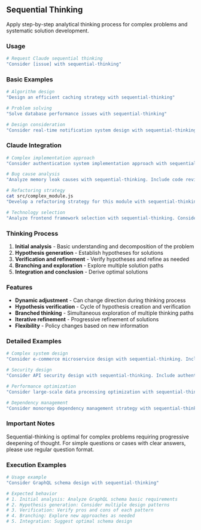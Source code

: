 ## Sequential Thinking

Apply step-by-step analytical thinking process for complex problems and systematic solution development.

### Usage

```bash
# Request Claude sequential thinking
"Consider [issue] with sequential-thinking"
```

### Basic Examples

```bash
# Algorithm design
"Design an efficient caching strategy with sequential-thinking"

# Problem solving
"Solve database performance issues with sequential-thinking"

# Design consideration
"Consider real-time notification system design with sequential-thinking"
```

### Claude Integration

```bash
# Complex implementation approach
"Consider authentication system implementation approach with sequential-thinking. Consider OAuth2, JWT, and session management"

# Bug cause analysis
"Analyze memory leak causes with sequential-thinking. Include code review and profiling results"

# Refactoring strategy
cat src/complex_module.js
"Develop a refactoring strategy for this module with sequential-thinking"

# Technology selection
"Analyze frontend framework selection with sequential-thinking. Consider project requirements and constraints"
```

### Thinking Process

1. **Initial analysis** - Basic understanding and decomposition of the problem
2. **Hypothesis generation** - Establish hypotheses for solutions
3. **Verification and refinement** - Verify hypotheses and refine as needed
4. **Branching and exploration** - Explore multiple solution paths
5. **Integration and conclusion** - Derive optimal solutions

### Features

- **Dynamic adjustment** - Can change direction during thinking process
- **Hypothesis verification** - Cycle of hypothesis creation and verification
- **Branched thinking** - Simultaneous exploration of multiple thinking paths
- **Iterative refinement** - Progressive refinement of solutions
- **Flexibility** - Policy changes based on new information

### Detailed Examples

```bash
# Complex system design
"Consider e-commerce microservice design with sequential-thinking. Include order processing, inventory management, and payment integration"

# Security design
"Consider API security design with sequential-thinking. Include authentication, authorization, rate limiting, and audit logs"

# Performance optimization
"Consider large-scale data processing optimization with sequential-thinking. Consider memory usage, processing speed, and scalability"

# Dependency management
"Consider monorepo dependency management strategy with sequential-thinking. Include build time, deployment, and test execution"
```

### Important Notes

Sequential-thinking is optimal for complex problems requiring progressive deepening of thought. For simple questions or cases with clear answers, please use regular question format.

### Execution Examples

```bash
# Usage example
"Consider GraphQL schema design with sequential-thinking"

# Expected behavior
# 1. Initial analysis: Analyze GraphQL schema basic requirements
# 2. Hypothesis generation: Consider multiple design patterns
# 3. Verification: Verify pros and cons of each pattern
# 4. Branching: Explore new approaches as needed
# 5. Integration: Suggest optimal schema design
```
